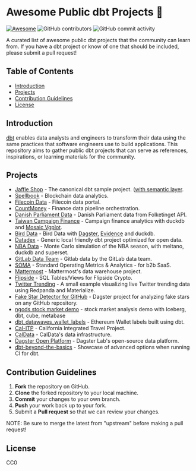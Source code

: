 # Awesome Public dbt Projects 🌟
[![Awesome](https://awesome.re/badge.svg)](https://github.com/sindresorhus/awesome#readme) <img alt="GitHub contributors" src="https://img.shields.io/github/contributors/InfuseAI/awesome-public-dbt-projects"> <img alt="GitHub commit activity" src="https://img.shields.io/github/commit-activity/m/InfuseAI/awesome-public-dbt-projects">

A curated list of awesome public dbt projects that the community can learn from. If you have a dbt project or know of one that should be included, please submit a pull request!

## Table of Contents

- [Introduction](#introduction)
- [Projects](#projects)
- [Contribution Guidelines](#contribution-guidelines)
- [License](#license)

## Introduction

[dbt](https://www.getdbt.com/) enables data analysts and engineers to transform their data using the same practices that software engineers use to build applications. This repository aims to gather public dbt projects that can serve as references, inspirations, or learning materials for the community.

## Projects

- [Jaffle Shop](https://github.com/dbt-labs/jaffle_shop) - The canonical dbt sample project. ([with semantic layer](https://github.com/infuseai/jaffle-sl-template).
- [Spellbook](https://github.com/duneanalytics/spellbook) - Blockchain data analytics.
- [Filecoin Data](https://github.com/davidgasquez/filecoin-data-portal) - Filecoin data portal.
- [CountMoney](https://github.com/flyanakin/CountMoney) - Finance data pipeline orchestration.
- [Danish Parliament Data](https://github.com/bgarcevic/danish-democracy-data) - Danish Parliament data from Folketinget API.
- [Taiwan Campaign Finance](https://github.com/g0v/tw_campaign_finance) - Campaign finance analytics with duckdb and [Mosaic Vgplot](https://uwdata.github.io/mosaic/vgplot/).
- [Bird Data](https://github.com/dagster-io/mdsfest-opensource-mds) - Bird Data with [Dagster](https://dagster.io/), [Evidence](https://evidence.dev/) and duckdb.
- [Datadex](https://github.com/davidgasquez/datadex) - Generic local friendly dbt project optimized for open data.
- [NBA Data](https://github.com/matsonj/nba-monte-carlo) - Monte Carlo simulation of the NBA season, with meltano, duckdb and superset.
- [GitLab Data Team](https://gitlab.com/gitlab-data/analytics) - Gitlab data by the GitLab data team.
- [SOMA](https://github.com/Levers-Labs/SOMA-B2B-SaaS) - Standard Operating Metrics & Analytics - for b2b SaaS.
- [Mattermost](https://github.com/mattermost/mattermost-data-warehouse/tree/master/transform/snowflake-dbt) - Mattermost's data warehouse project.
- [Flipside](https://github.com/FlipsideCrypto/sql_models) - SQL Tables/Views for Flipside Crypto.
- [Twitter Trending](https://github.com/danthelion/twitter-trending) - A small example visualizing live Twitter trending data using Redpanda and Materialize.
- [Fake Star Detector for GitHub](https://github.com/dagster-io/fake-star-detector) - Dagster project for analyzing fake stars on any GitHub repository.
- [ngods stock market demo](https://github.com/zsvoboda/ngods-stocks) - stock market analysis demo with Iceberg, dbt, cube, metabase
- [dbt_datawaves_wallet_labels](https://github.com/datawaves-xyz/dbt_datawaves_wallet_labels) - Ethereum Wallet labels built using dbt.
- [Cal-ITP](https://github.com/cal-itp/data-infra/) - California Integrated Travel Project.
- [CalData](https://github.com/cagov/data-infrastructure) - CalData's data infrastructure.
- [Dagster Open Platform](https://github.com/dagster-io/dagster-open-platform) - Dagster Lab's open-source data platform.
- [dbt-beyond-the-basics](https://github.com/pgoslatara/dbt-beyond-the-basics) - Showcase of advanced options when running CI for dbt.

## Contribution Guidelines

1. **Fork** the repository on GitHub.
2. **Clone** the forked repository to your local machine.
3. **Commit** your changes to your own branch.
4. **Push** your work back up to your fork.
5. Submit a **Pull request** so that we can review your changes.

NOTE: Be sure to merge the latest from "upstream" before making a pull request!

## License

CC0
